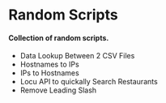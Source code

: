 <h1> Random Scripts </h1>

<h4> Collection of random scripts. </h4>

 - Data Lookup Between 2 CSV Files
 - Hostnames to IPs
 - IPs to Hostnames
 - Locu API to quickally Search Restaurants
 - Remove Leading Slash
